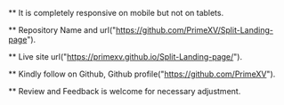 ** It is completely responsive on mobile but not on tablets.

** Repository Name and url("https://github.com/PrimeXV/Split-Landing-page").

** Live site url("https://primexv.github.io/Split-Landing-page/").

** Kindly follow on Github, Github profile("https://github.com/PrimeXV").

** Review and Feedback is welcome for necessary adjustment.
